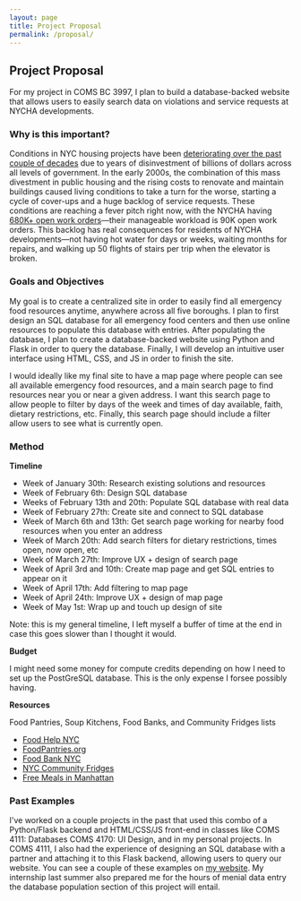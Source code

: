 ```yaml
---
layout: page
title: Project Proposal
permalink: /proposal/
---
```


## Project Proposal

For my project in COMS BC 3997, I plan to build a database-backed website that allows users to easily search data on violations and service requests at NYCHA developments.

### Why is this important?
Conditions in NYC housing projects have been [deteriorating over the past couple of decades](https://www.nytimes.com/interactive/2018/06/25/nyregion/new-york-city-public-housing-history.html) due to years of disinvestment of billions of dollars across all levels of government. In the early 2000s, the combination of this mass divestment in public housing and the rising costs to renovate and maintain buildings caused living conditions to take a turn for the worse, starting a cycle of cover-ups and a huge backlog of service requests. These conditions are reaching a fever pitch right now, with the NYCHA having [680K+ open work orders](https://eapps.nycha.info/NychaMetrics/Charts/PublicHousingChartsTabs/?section=public_housing&tab=tab_repairs)—their manageable workload is 90K open work orders. This backlog has real consequences for residents of NYCHA developments—not having hot water for days or weeks, waiting months for repairs, and walking up 50 flights of stairs per trip when the elevator is broken.

### Goals and Objectives

My goal is to create a centralized site in order to easily find all emergency food resources anytime, anywhere across all five boroughs.  I plan to first design an SQL database for all emergency food centers and then use online resources to populate this database with entries. After populating the database, I plan to create a database-backed website using Python and Flask in order to query the database. Finally, I will develop an intuitive user interface using HTML, CSS, and JS in order to finish the site. 

I would ideally like my final site to have a map page where people can see all available emergency food resources, and a main search page to find resources near you or near a given address. I want this search page to allow people to filter by days of the week and times of day available, faith, dietary restrictions, etc. Finally, this search page should include a filter allow users to see what is currently open.

### Method
**Timeline**
* Week of January 30th: Research existing solutions and resources
* Week of February 6th: Design SQL database
* Weeks of February 13th and 20th: Populate SQL database with real data
* Week of February 27th: Create site and connect to SQL database
* Week of March 6th and 13th: Get search page working for nearby food resources when you enter an address 
* Week of March 20th: Add search filters for dietary restrictions, times open, now open, etc
* Week of March 27th: Improve UX + design of search page
* Week of April 3rd and 10th: Create map page and get SQL entries to appear on it
* Week of April 17th: Add filtering to map page
* Week of April 24th: Improve UX + design of map page
* Week of May 1st: Wrap up and touch up design of site

Note: this is my general timeline, I left myself a buffer of time at the end in case this goes slower than I thought it would.

**Budget** 

I might need some money for compute credits depending on how I need to set up the PostGreSQL database. This is the only expense I forsee possibly having.

**Resources**

Food Pantries, Soup Kitchens, Food Banks, and Community Fridges lists
* [Food Help NYC](https://foodhelp.nyc.gov/locations)
* [FoodPantries.org](https://www.foodpantries.org/ci/ny-new_york)
* [Food Bank NYC](https://www.foodbanknyc.org/get-help/)
* [NYC Community Fridges](https://nycfridge.com/)
* [Free Meals in Manhattan](https://www.nyc.gov/html/mancb7/downloads/pdf/UWS%20free%20meals.pdf)


### Past Examples

I've worked on a couple projects in the past that used this combo of a Python/Flask backend and HTML/CSS/JS front-end in classes like COMS 4111: Databases COMS 4170: UI Design, and in my personal projects.  In COMS 4111, I also had the experience of designing an SQL database with a partner and attaching it to this Flask backend, allowing users to query our website. You can see a couple of these examples on [my website](http://www.elizabethwalker.site/coding). My internship last summer also prepared me for the hours of menial data entry the database population section of this project will entail.
